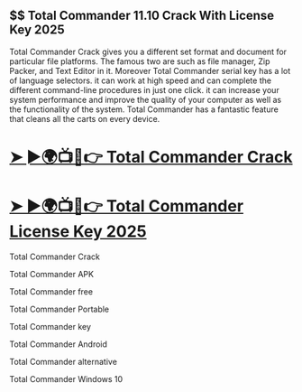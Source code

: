 ## $$ Total Commander 11.10 Crack With License Key 2025

Total Commander Crack gives you a different set format and document for particular file platforms. The famous two are such as file manager, Zip Packer, and Text Editor in it. Moreover Total Commander serial key has a lot of language selectors. it can work at high speed and can complete the different command-line procedures in just one click. it can increase your system performance and improve the quality of your computer as well as the functionality of the system. Total Commander has a fantastic feature that cleans all the carts on every device.

# [➤ ►🌍📺📱👉 Total Commander Crack](https://cracktel.com/nl/)

# [➤ ►🌍📺📱👉 Total Commander License Key 2025](https://cracktel.com/nl/)

Total Commander Crack

Total Commander APK

Total Commander free

Total Commander Portable

Total Commander key

Total Commander Android

Total Commander alternative

Total Commander Windows 10
